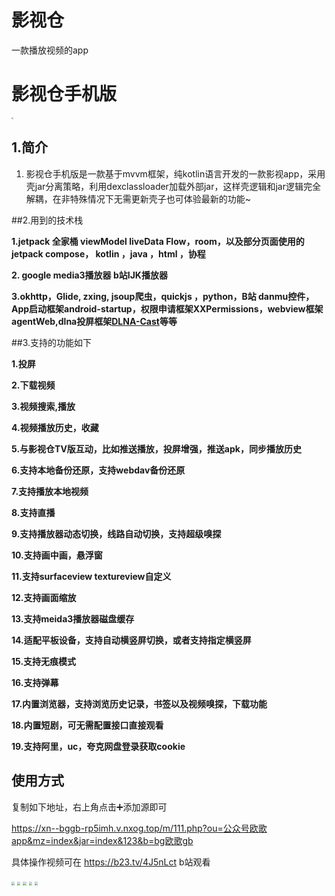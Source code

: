 # 影视仓
一款播放视频的app
# 影视仓手机版

<img src="https://fs-im-kefu.7moor-fs1.com/ly/4d2c3f00-7d4c-11e5-af15-41bf63ae4ea0/1752282307556/app_icon_mobile_blue.png" style="zoom:20%;" />



## 1.简介

1. 影视仓手机版是一款基于mvvm框架，纯kotlin语言开发的一款影视app，采用壳jar分离策略，利用dexclassloader加载外部jar，这样壳逻辑和jar逻辑完全解耦，在非特殊情况下无需更新壳子也可体验最新的功能~



##2.用到的技术栈

**1.jetpack 全家桶 viewModel  liveData Flow，room，以及部分页面使用的jetpack compose， kotlin ，java ，html ，协程**

**2. google media3播放器 b站IJK播放器**

**3.okhttp，Glide, zxing, jsoup爬虫，quickjs ，python，B站 danmu控件，App启动框架android-startup，权限申请框架XXPermissions，webview框架 agentWeb,dlna投屏框架[DLNA-Cast](https://github.com/devin1014/DLNA-Cast)等等**

##3.支持的功能如下

**1.投屏**

**2.下载视频**

**3.视频搜索,播放**

**4.视频播放历史，收藏**

**5.与影视仓TV版互动，比如推送播放，投屏增强，推送apk，同步播放历史**

**6.支持本地备份还原，支持webdav备份还原**

**7.支持播放本地视频**

**8.支持直播**

**9.支持播放器动态切换，线路自动切换，支持超级嗅探**

**10.支持画中画，悬浮窗**

**11.支持surfaceview textureview自定义**

**12.支持画面缩放**

**13.支持meida3播放器磁盘缓存**

**14.适配平板设备，支持自动横竖屏切换，或者支持指定横竖屏**

**15.支持无痕模式**

**16.支持弹幕**

**17.内置浏览器，支持浏览历史记录，书签以及视频嗅探，下载功能**

**18.内置短剧，可无需配置接口直接观看**

**19.支持阿里，uc，夸克网盘登录获取cookie**



## 使用方式

复制如下地址，右上角点击➕添加源即可

https://xn--bggb-rp5imh.v.nxog.top/m/111.php?ou=公众号欧歌app&mz=index&jar=index&123&b=bg欧歌gb

具体操作视频可在 https://b23.tv/4J5nLct b站观看

<img src="https://fs-im-kefu.7moor-fs1.com/ly/4d2c3f00-7d4c-11e5-af15-41bf63ae4ea0/1752289832403/Screenshot_2025-02-05-16-52-31-748_com.hlyt.gamehlythz.yscsp.jpg" style="zoom:33%;" />

<img src="https://fs-im-kefu.7moor-fs1.com/ly/4d2c3f00-7d4c-11e5-af15-41bf63ae4ea0/1752289832579/Screenshot_2025-07-12-11-09-26-014_com.hlyt.gamehlythz.yscsp.jpg" style="zoom:33%;" />

<img src="https://fs-im-kefu.7moor-fs1.com/ly/4d2c3f00-7d4c-11e5-af15-41bf63ae4ea0/1752289832815/Screenshot_2025-07-12-11-07-36-446_com.hlyt.gamehlythz.yscsp.jpg" style="zoom:33%;" />



<img src="https://fs-im-kefu.7moor-fs1.com/ly/4d2c3f00-7d4c-11e5-af15-41bf63ae4ea0/1752289832995/Screenshot_2025-07-12-11-07-05-332_com.hlyt.gamehlythz.yscsp.jpg" style="zoom:33%;" />



<img src="https://www.freeimg.cn/uploads/146/6deda251de4b96970aee61de09d60ecf.jpg" style="zoom:33%;" />









